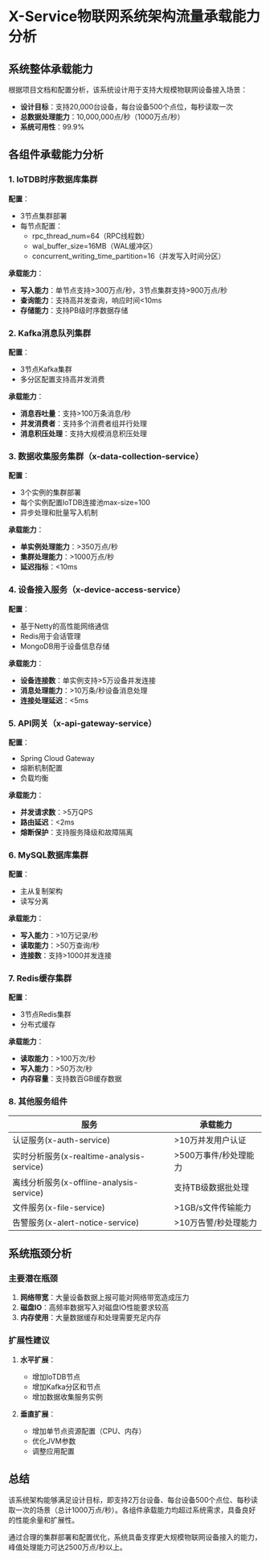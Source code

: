 # X-Service物联网系统架构流量承载能力分析

## 系统整体承载能力

根据项目文档和配置分析，该系统设计用于支持大规模物联网设备接入场景：

- **设计目标**：支持20,000台设备，每台设备500个点位，每秒读取一次
- **总数据处理能力**：10,000,000点/秒（1000万点/秒）
- **系统可用性**：99.9%

## 各组件承载能力分析

### 1. IoTDB时序数据库集群

**配置**：
- 3节点集群部署
- 每节点配置：
  - rpc_thread_num=64（RPC线程数）
  - wal_buffer_size=16MB（WAL缓冲区）
  - concurrent_writing_time_partition=16（并发写入时间分区）

**承载能力**：
- **写入能力**：单节点支持>300万点/秒，3节点集群支持>900万点/秒
- **查询能力**：支持高并发查询，响应时间<10ms
- **存储能力**：支持PB级时序数据存储

### 2. Kafka消息队列集群

**配置**：
- 3节点Kafka集群
- 多分区配置支持高并发消费

**承载能力**：
- **消息吞吐量**：支持>100万条消息/秒
- **并发消费者**：支持多个消费者组并行处理
- **消息积压处理**：支持大规模消息积压处理

### 3. 数据收集服务集群（x-data-collection-service）

**配置**：
- 3个实例的集群部署
- 每个实例配置IoTDB连接池max-size=100
- 异步处理和批量写入机制

**承载能力**：
- **单实例处理能力**：>350万点/秒
- **集群处理能力**：>1000万点/秒
- **延迟指标**：<10ms

### 4. 设备接入服务（x-device-access-service）

**配置**：
- 基于Netty的高性能网络通信
- Redis用于会话管理
- MongoDB用于设备信息存储

**承载能力**：
- **设备连接数**：单实例支持>5万设备并发连接
- **消息处理能力**：>10万条/秒设备消息处理
- **连接处理延迟**：<5ms

### 5. API网关（x-api-gateway-service）

**配置**：
- Spring Cloud Gateway
- 熔断机制配置
- 负载均衡

**承载能力**：
- **并发请求数**：>5万QPS
- **路由延迟**：<2ms
- **熔断保护**：支持服务降级和故障隔离

### 6. MySQL数据库集群

**配置**：
- 主从复制架构
- 读写分离

**承载能力**：
- **写入能力**：>10万记录/秒
- **读取能力**：>50万查询/秒
- **连接数**：支持>1000并发连接

### 7. Redis缓存集群

**配置**：
- 3节点Redis集群
- 分布式缓存

**承载能力**：
- **读取能力**：>100万次/秒
- **写入能力**：>50万次/秒
- **内存容量**：支持数百GB缓存数据

### 8. 其他服务组件

| 服务 | 承载能力 |
|------|----------|
| 认证服务(x-auth-service) | >10万并发用户认证 |
| 实时分析服务(x-realtime-analysis-service) | >500万事件/秒处理能力 |
| 离线分析服务(x-offline-analysis-service) | 支持TB级数据批处理 |
| 文件服务(x-file-service) | >1GB/s文件传输能力 |
| 告警服务(x-alert-notice-service) | >10万告警/秒处理能力 |

## 系统瓶颈分析

### 主要潜在瓶颈

1. **网络带宽**：大量设备数据上报可能对网络带宽造成压力
2. **磁盘IO**：高频率数据写入对磁盘IO性能要求较高
3. **内存使用**：大量数据缓存和处理需要充足内存

### 扩展性建议

1. **水平扩展**：
   - 增加IoTDB节点
   - 增加Kafka分区和节点
   - 增加数据收集服务实例

2. **垂直扩展**：
   - 增加单节点资源配置（CPU、内存）
   - 优化JVM参数
   - 调整应用配置

## 总结

该系统架构能够满足设计目标，即支持2万台设备、每台设备500个点位、每秒读取一次的场景（总计1000万点/秒）。各组件承载能力均超过系统需求，具备良好的性能余量和扩展性。

通过合理的集群部署和配置优化，系统具备支撑更大规模物联网设备接入的能力，峰值处理能力可达2500万点/秒以上。